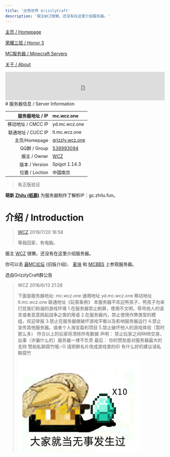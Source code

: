 ```yaml
---
title: '灰熊世界 GrizzlyCraft'
description: '服主WCZ很懒，还没有在这里介绍服务器。'
---
```


[主页 / Homepage](http://zhilu.fun)

[荣耀三班 / Honor 3](http://zhilu.fun/honor3)

[MC服务器 / Minecraft Servers](http://zhilu.fun/mc)

[关于 / About](http://zhilu.fun/about)

<iframe style="width:728px;height:90px;max-width:100%;border:none;display:block;margin:auto" src="https://namemc.com/server/mc.wcz.one/embed" width="728" height="90"></iframe>
# 服务器信息 / Server Information

|    服务器地址 / IP | mc.wcz.one                                         |
| -----------------: | :------------------------------------------------- |
| 移动地址 / CMCC IP | yd.mc.wcz.one                                      |
| 联通地址 / CUCC IP | lt.mc.wcz.one                                      |
|      主页/Homepage | [grizzly.wcz.one](http://grizzly.wcz.one)          |
|       QQ群 / Group | [538993094](https://jq.qq.com/?_wv=1027&k=5PFhlcQ) |
|       服主 / Owner | [WCZ](https://zh-cn.namemc.com/profile/WCZ.1)      |
|     版本 / Version | Spigot 1.14.3                                      |
|     位置 / Loction | 中国南京                                           |

> 有正版验证

**萌新 [Zhilu (纸鹿)](https://zh-cn.namemc.com/profile/Zhilu.2)** 为服务器制作了解析IP：gc.zhilu.fun。



# 介绍 / Introduction

>  [WCZ](https://zh-cn.namemc.com/profile/WCZ.1) 2019/7/20 16:58
>
> 等我回家，有电脑。

服主 [WCZ](https://zh-cn.namemc.com/profile/WCZ.1) 很懒，还没有在这里介绍服务器。

你可以去 [最MC论坛](http://www.zuimc.com/thread-65154-1-1.html) (旧版介绍)、 [麦块](http://www.mckuai.com/thread-2080705.html) 和 [MCBBS](http://www.mcbbs.net/thread-658716-1-1.html) 上参观服务器。

选自GrizzlyCraft群公告

> WCZ 2016/6/13 21:28
>
> 下面是服务器地址: 
> mc.wcz.one 通用地址
> yd.mc.wcz.one 移动地址
> lt.mc.wcz.one 联通地址《玩家条例》
> 本服务器不欢迎熊孩子，熊孩子勿来打扰我们和谐的游戏环境
> 1.在服务器禁止刷屏，使用不文明，辱骂他人的语言或者恶意挑起战争之类的用语
> 2.在服务器内，禁止使用作弊类型的模组，欢迎举报
> 3.禁止在服务器做破坏游戏平衡以及影响服务器运行
> 4.禁止宣传其他服务器。或者个人淘宝盈利项目
> 5.禁止破坏他人的游戏体验（暂时那么多）
> 符合以上的玩家将清除所有数据
> 声明：
> 禁止玩家之间RMB交易，出事（诈骗什么的）服务器一律不负责
> 最后：
> 你的赞助是对服务器最大的支持
> 赞助私聊腐竹哦:-O
> 请把群名片改成游戏里的ID
> 有什么好的建议请私聊腐竹
>
> ![](img/girzzlyboard190613.png)


